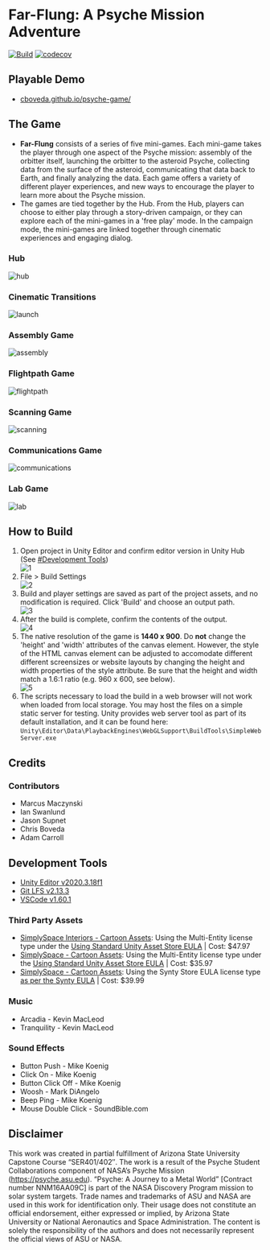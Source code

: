 # Far-Flung: A Psyche Mission Adventure

[![Build](https://github.com/cboveda/psyche-game/actions/workflows/main.yml/badge.svg)](https://github.com/cboveda/psyche-game/actions/workflows/main.yml)
[![codecov](https://codecov.io/gh/cboveda/psyche-game/branch/dev/graph/badge.svg?token=VODBNEAIG3)](https://codecov.io/gh/cboveda/psyche-game)

## Playable Demo

- [cboveda.github.io/psyche-game/](https://cboveda.github.io/psyche-game/)

## The Game

- **Far-Flung** consists of a series of five mini-games. Each mini-game takes the player through one aspect of the Psyche mission: assembly of the orbitter itself, launching the orbitter to the asteroid Psyche, collecting data from the surface of the asteroid, communicating that data back to Earth, and finally analyzing the data. Each game offers a variety of different player experiences, and new ways to encourage the player to learn more about the Psyche mission.
- The games are tied together by the Hub. From the Hub, players can choose to either play through a story-driven campaign, or they can explore each of the mini-games in a 'free play' mode. In the campaign mode, the mini-games are linked together through cinematic experiences and engaging dialog.

### Hub

![hub](/img/demo1.gif)

### Cinematic Transitions

![launch](/img/demo3.gif)

### Assembly Game

![assembly](/img/demo2.gif)

### Flightpath Game

![flightpath](/img/demo4.gif)

### Scanning Game

![scanning](/img/demo5.gif)

### Communications Game

![communications](/img/demo6.gif)

### Lab Game

![lab](/img/demo7.gif)

## How to Build

1) Open project in Unity Editor and confirm editor version in Unity Hub (See [#Development Tools](#development-tools))  
   ![1](/img/1.png)
2) File > Build Settings   
   ![2](/img/2.png)
3) Build and player settings are saved as part of the project assets, and no modification is required. Click 'Build' and choose an output path.  
   ![3](/img/3.png)  
4) After the build is complete, confirm the contents of the output.  
   ![4](/img/4.png)  
5) The native resolution of the game is **1440 x 900**. Do **not** change the 'height' and 'width' attributes of the canvas element. However, the style of the HTML canvas element can be adjusted to accomodate different different screensizes or website layouts by changing the height and width properties of the style attribute. Be sure that the height and width match a 1.6:1 ratio (e.g. 960 x 600, see below).  
   ![5](/img/5.png)  
6) The scripts necessary to load the build in a web browser will not work when loaded from local storage. You may host the files on a simple static server for testing. Unity provides web server tool as part of its default installation, and it can be found here: `Unity\Editor\Data\PlaybackEngines\WebGLSupport\BuildTools\SimpleWebServer.exe`

## Credits

### Contributors

- Marcus Maczynski
- Ian Swanlund
- Jason Supnet
- Chris Boveda
- Adam Carroll

## Development Tools

-  [Unity Editor v2020.3.18f1](https://unity3d.com/unity/qa/lts-releases)
-  [Git LFS v2.13.3](https://git-lfs.github.com/)
-  [VSCode v1.60.1](https://code.visualstudio.com/)

### Third Party Assets

-  [SimplySpace Interiors - Cartoon Assets](https://assetstore.unity.com/packages/3d/environments/sci-fi/simple-space-interiors-cartoon-assets-87964): Using the Multi-Entity license type under the [Using Standard Unity Asset Store EULA](https://unity3d.com/legal/as_terms?_gl=1*19fell3*_gcl_aw*R0NMLjE2MzQ0MDI3NzcuQ2p3S0NBanc4S21MQmhCOEVpd0FRYnFOb0lmX3VidkZTMmtSS3AxY25BMUFacUdjRl83NmRraEhyTjJlYi1pS2F1aS03U3lfV3c3MFNSb0NVRU1RQXZEX0J3RQ..&_ga=2.107343298.1186192561.1634328229-1057728314.1629309491&_gac=1.61557726.1634402777.CjwKCAjw8KmLBhB8EiwAQbqNoIf_ubvFS2kRKp1cnA1AZqGcF_76dkhHrN2eb-iKaui-7Sy_Ww70SRoCUEMQAvD_BwE) | Cost: $47.97
-  [SimplySpace - Cartoon Assets](https://assetstore.unity.com/packages/3d/vehicles/space/simple-space-cartoon-assets-82496): Using the Multi-Entity license type under the [Using Standard Unity Asset Store EULA](https://unity3d.com/legal/as_terms?_gl=1*19fell3*_gcl_aw*R0NMLjE2MzQ0MDI3NzcuQ2p3S0NBanc4S21MQmhCOEVpd0FRYnFOb0lmX3VidkZTMmtSS3AxY25BMUFacUdjRl83NmRraEhyTjJlYi1pS2F1aS03U3lfV3c3MFNSb0NVRU1RQXZEX0J3RQ..&_ga=2.107343298.1186192561.1634328229-1057728314.1629309491&_gac=1.61557726.1634402777.CjwKCAjw8KmLBhB8EiwAQbqNoIf_ubvFS2kRKp1cnA1AZqGcF_76dkhHrN2eb-iKaui-7Sy_Ww70SRoCUEMQAvD_BwE) | Cost: $35.97
-  [SimplySpace - Cartoon Assets](https://syntystore.com/products/polygon-office-pack): Using the Synty Store EULA license type [as per the Synty EULA](https://syntystore.com/pages/end-user-licence-agreement) | Cost: $39.99

### Music
  
- Arcadia - Kevin MacLeod
- Tranquility - Kevin MacLeod
  
### Sound Effects

- Button Push - Mike Koenig
- Click On - Mike Koenig
- Button Click Off - Mike Koenig
- Woosh - Mark DiAngelo
- Beep Ping - Mike Koenig
- Mouse Double Click - SoundBible.com

## Disclaimer

This work was created in partial fulfillment of Arizona State University Capstone Course “SER401/402″. The work is a result of the Psyche Student Collaborations component of NASA’s Psyche Mission (https://psyche.asu.edu). “Psyche: A Journey to a Metal World” [Contract number NNM16AA09C] is part of the NASA Discovery Program mission to solar system targets. Trade names and trademarks of ASU and NASA are used in this work for identification only. Their usage does not constitute an official endorsement, either expressed or implied, by Arizona State University or National Aeronautics and Space Administration. The content is solely the responsibility of the authors and does not necessarily represent the official views of ASU or NASA.


